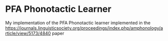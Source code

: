 # PFA Phonotactic Learner


My implementation of the PFA Phonotactic learner implemented in the  https://journals.linguisticsociety.org/proceedings/index.php/amphonology/article/view/5173/4840 paper